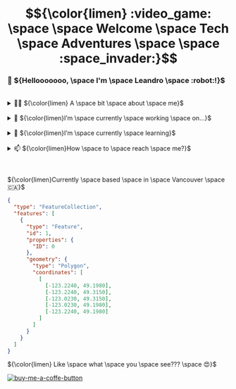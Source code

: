 # $${\color{limen} :video_game: \space \space Welcome \space Tech \space Adventures \space \space :space_invader:}$$

### :wave: ${Hellooooooo, \space I'm \space Leandro \space :robot:!}$

<br/>
<details>
  <summary>👨‍💻 ${\color{limen} A \space bit \space about \space me}$</summary>
  <br/>
  <p align="left">Software Engineer 💻</p>
  <p align="left">Fullstack Developer 🚀</p>
  <p align="left">Team Work 👥 ∙ Innovation 🛸 ∙ Self-improvement 🎯</p>
  <p align="left">🇧🇷⌁🇨🇦</p> 
</details>

<br/>
<details>
  <summary>🔭 ${\color{limen}I’m \space currently \space working \space on...}$</summary>
</details>

<br/>
<details>
  <summary>🌱 ${\color{limen}I’m \space currently \space learning}$</summary>
</details>

<br/>
<details>
  <summary>📫 ${\color{limen}How \space to \space reach \space me?}$</summary>
</details>

<br/>
<br/>

${\color{limen}Currently \space based \space in \space Vancouver \space 🇨🇦}$
  ```geojson
  {
    "type": "FeatureCollection",
    "features": [
      {
        "type": "Feature",
        "id": 1,
        "properties": {
          "ID": 0
        },
        "geometry": {
          "type": "Polygon",
          "coordinates": [
            [
              [-123.2240, 49.1980],
              [-123.2240, 49.3150],
              [-123.0230, 49.3150],
              [-123.0230, 49.1980],
              [-123.2240, 49.1980] 
            ]
          ]
        }
      }
    ]
  }
  ```

${\color{limen} Like \space what \space you \space see??? \space 😍}$

[![buy-me-a-coffe-button]][buy-me-a-coffe-url]

<!-- Markdown shields and URLs -->

[linkedin-shield]: http://img.shields.io/badge/-LinkedIn-0077B5?style=for-the-badge&logo=Linkedin&logoColor=white
[linkedin-url]: https://www.linkedin.com/in/leandro-miranda-fahur-machado/
[medium-shield]: https://img.shields.io/badge/-Medium-333333?style=for-the-badge&logo=Medium&logoColor=white
[medium-url]: https://medium.com/@leandrofahur_
[buy-me-a-coffe-button]: https://www.buymeacoffee.com/assets/img/custom_images/yellow_img.png
[buy-me-a-coffe-url]: https://www.buymeacoffee.com/leandrofahy

<!--
  Usage example:
  [![linkedin-shield]][linkedin-url]  [![medium-shield]][medium-url]
-->
